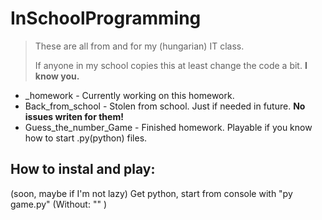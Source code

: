 # InSchoolProgramming
> These are all from and for my (hungarian) IT class.
> 
> If anyone in my school copies this at least change the code a bit. **I know you.**
- _homework - Currently working on this homework.
- Back_from_school - Stolen from school. Just if needed in future. **No issues writen for them!**
- Guess_the_number_Game - Finished homework. Playable if you know how to start .py(python) files.

## How to instal and play:
(soon, maybe if I'm not lazy)
Get python, start from console with "py game.py" (Without: "" )